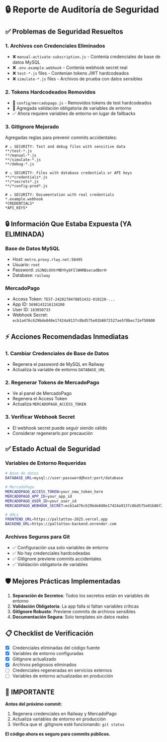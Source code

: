 # 🔒 Reporte de Auditoría de Seguridad

## ✅ Problemas de Seguridad Resueltos

### 1. **Archivos con Credenciales Eliminados**
- ❌ `manual-activate-subscription.js` - Contenía credenciales de base de datos MySQL
- ❌ `.env.example.webhook` - Contenía webhook secret real
- ❌ `test-*.js` files - Contenían tokens JWT hardcodeados
- ❌ `simulate-*.js` files - Archivos de prueba con datos sensibles

### 2. **Tokens Hardcodeados Removidos**
- 🔧 `config/mercadopago.js` - Removidos tokens de test hardcodeados
- 🔧 Agregada validación obligatoria de variables de entorno
- ✅ Ahora requiere variables de entorno en lugar de fallbacks

### 3. **GitIgnore Mejorado**
Agregadas reglas para prevenir commits accidentales:
```gitignore
# ⚠️ SECURITY: Test and debug files with sensitive data
**/test-*.js
**/manual-*.js
**/simulate-*.js
**/debug-*.js

# ⚠️ SECURITY: Files with database credentials or API keys
**/*credentials*.js
**/*secrets*.js  
**/*config-prod*.js

# ⚠️ SECURITY: Documentation with real credentials
*.example.webhook
*CREDENTIALS*
*API_KEYS*
```

## 🔒 Información Que Estaba Expuesta (YA ELIMINADA)

### Base de Datos MySQL
- Host: `metro.proxy.rlwy.net:58495`
- Usuario: `root`
- Password: `zGJNQcdVXrMBYhybFIlWHRBsecadBorH`
- Database: `railway`

### MercadoPago
- Access Token: `TEST-2420278478851432-010220-...`
- App ID: `5698143216134280`
- User ID: `183050733`
- Webhook Secret: `ecb1a476c629bde840e17424a9137c0bd575e01b86f2527ae5f0bec72ef50800`

## ⚡ Acciones Recomendadas Inmediatas

### 1. **Cambiar Credenciales de Base de Datos**
- Regenera el password de MySQL en Railway
- Actualiza la variable de entorno `DATABASE_URL`

### 2. **Regenerar Tokens de MercadoPago**
- Ve al panel de MercadoPago
- Regenera el Access Token
- Actualiza `MERCADOPAGO_ACCESS_TOKEN`

### 3. **Verificar Webhook Secret**
- El webhook secret puede seguir siendo válido
- Considerar regenerarlo por precaución

## ✅ Estado Actual de Seguridad

### Variables de Entorno Requeridas
```bash
# Base de datos
DATABASE_URL=mysql://user:password@host:port/database

# MercadoPago
MERCADOPAGO_ACCESS_TOKEN=your_new_token_here
MERCADOPAGO_APP_ID=your_app_id
MERCADOPAGO_USER_ID=your_user_id
MERCADOPAGO_WEBHOOK_SECRET=ecb1a476c629bde840e17424a9137c0bd575e01b86f2527ae5f0bec72ef50800

# URLs
FRONTEND_URL=https://paltattoo-2025.vercel.app
BACKEND_URL=https://paltattoo-backend.onrender.com
```

### Archivos Seguros para Git
- ✅ Configuración usa solo variables de entorno
- ✅ No hay credenciales hardcodeadas
- ✅ GitIgnore previene commits accidentales
- ✅ Validación obligatoria de variables

## 🛡️ Mejores Prácticas Implementadas

1. **Separación de Secretos**: Todos los secretos están en variables de entorno
2. **Validación Obligatoria**: La app falla si faltan variables críticas
3. **GitIgnore Robusto**: Previene commits de archivos sensibles
4. **Documentación Segura**: Solo templates sin datos reales

## 📋 Checklist de Verificación

- [x] Credenciales eliminadas del código fuente
- [x] Variables de entorno configuradas
- [x] GitIgnore actualizado
- [x] Archivos peligrosos eliminados
- [ ] Credenciales regeneradas en servicios externos
- [ ] Variables de entorno actualizadas en producción

## 🚨 IMPORTANTE

**Antes del próximo commit:**
1. Regenera credenciales en Railway y MercadoPago
2. Actualiza variables de entorno en producción
3. Verifica que el .gitignore esté funcionando: `git status`

**El código ahora es seguro para commits públicos.**